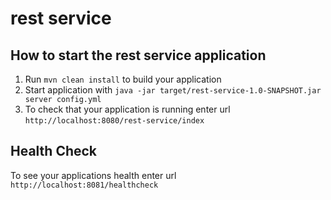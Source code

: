 # rest service

How to start the rest service application
---

1. Run `mvn clean install` to build your application
2. Start application with `java -jar target/rest-service-1.0-SNAPSHOT.jar server config.yml`
3. To check that your application is running enter url `http://localhost:8080/rest-service/index`

Health Check
---

To see your applications health enter url `http://localhost:8081/healthcheck`
